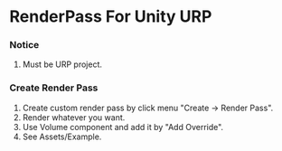 # RenderPass For Unity URP
### Notice
1. Must be URP project.
### Create Render Pass
1. Create custom render pass by click menu "Create -> Render Pass".
2. Render whatever you want.
3. Use Volume component and add it by "Add Override".
4. See Assets/Example.